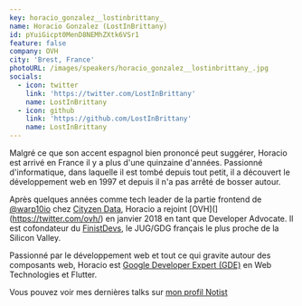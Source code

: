 ```yaml
---
key: horacio_gonzalez__lostinbrittany_
name: Horacio Gonzalez (LostInBrittany)
id: pYuiGicpt0MenD8NEMhZXtk6VSr1
feature: false
company: OVH
city: 'Brest, France'
photoURL: /images/speakers/horacio_gonzalez__lostinbrittany_.jpg
socials:
  - icon: twitter
    link: 'https://twitter.com/LostInBrittany'
    name: LostInBrittany
  - icon: github
    link: 'https://github.com/LostInBrittany'
    name: LostInBrittany
---
```

Malgré ce que son accent espagnol bien prononcé peut suggérer, Horacio est arrivé en France il y a plus d'une quinzaine d'années. Passionné d'informatique, dans laquelle il est tombé depuis tout petit, il a découvert le développement web en 1997 et depuis il n'a pas arrêté de bosser autour.

Après quelques années comme tech leader de la partie frontend de [@warp10io](https://twitter.com/warp10io/) chez [Cityzen Data](https://twitter.com/cityendata/), Horacio a rejoint [OVH](](https://twitter.com/ovh/) en janvier 2018 en tant que Developer Advocate. Il est cofondateur du [FinistDevs](https://twitter.com/finistdevs/), le JUG/GDG français le plus proche de la Silicon Valley.

Passionné par le développement web et tout ce qui gravite autour des composants web, Horacio est [Google Developer Expert (GDE)](https://developers.google.com/experts/people/horacio-gonzalez) en Web Technologies et Flutter.

Vous pouvez voir mes dernières talks sur [mon profil Notist](https://noti.st/lostinbrittany)